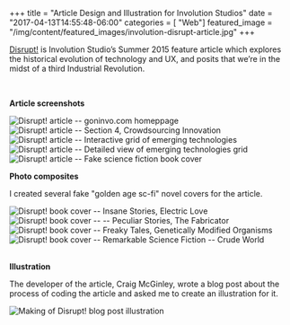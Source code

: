 +++
title = "Article Design and Illustration for Involution Studios"
date = "2017-04-13T14:55:48-06:00"
categories = [ "Web"]
featured_image = "/img/content/featured_images/involution-disrupt-article.jpg"
+++

<a href="http://www.goinvo.com/features/disrupt/">Disrupt!</a> is Involution Studio’s Summer 2015 feature article which explores the historical evolution of technology and UX, and posits that we’re in the midst of a third Industrial Revolution.

<!--more-->

<br />

**Article screenshots**

<img src="/img/content/involution/involution-disrupt-article/d-1.jpg" alt="Disrupt! article -- goninvo.com homeppage" />
<img src="/img/content/involution/involution-disrupt-article/d-2.jpg" alt="Disrupt! article -- Section 4, Crowdsourcing Innovation" />
<img src="/img/content/involution/involution-disrupt-article/d-3.jpg" alt="Disrupt! article -- Interactive grid of emerging technologies" />
<img src="/img/content/involution/involution-disrupt-article/d-4.jpg" alt="Disrupt! article -- Detailed view of emerging technologies grid" />
<img src="/img/content/involution/involution-disrupt-article/d-5.jpg" alt="Disrupt! article -- Fake science fiction book cover" />

<br />

**Photo composites**

I created several fake "golden age sc-fi" novel covers for the article.

<div class="post-media">
<img class="shadow" src="/img/content/involution/involution-disrupt-article/d-6.jpg" alt="Disrupt! book cover -- Insane Stories, Electric Love" />
	<img class="shadow" src="/img/content/involution/involution-disrupt-article/d-7.jpg" alt="Disrupt! book cover -- -- Peculiar Stories, The Fabricator" />
	<img class="shadow" src="/img/content/involution/involution-disrupt-article/d-8.jpg" alt="Disrupt! book cover -- Freaky Tales, Genetically Modified Organisms" />
	<img class="shadow" src="/img/content/involution/involution-disrupt-article/d-9.jpg" alt="Disrupt! book cover -- Remarkable Science Fiction -- Crude World" />
</div>

<br />

**Illustration**

The developer of the article, Craig McGinley, wrote a blog post about the process of coding the article and asked me to create an illustration for it.

<img src="/img/content/involution/involution-disrupt-article/illustration.png" alt="Making of Disrupt! blog post illustration" />